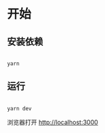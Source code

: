 # 开始
## 安装依赖
```shell

yarn

```

## 运行
```shell

yarn dev

```

浏览器打开 [http://localhost:3000](http://localhost:3000)


